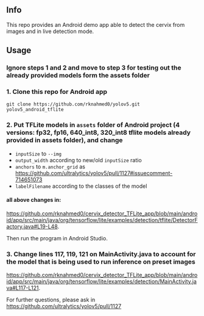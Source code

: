 ## Info
This repo provides an Android demo app able to detect the cervix from images and in live detection mode.

## Usage

### Ignore steps 1 and 2 and move to step 3 for testing out the already provided models form the assets folder

### 1. Clone this repo for Android app
```
git clone https://github.com/rknahmed0/yolov5.git yolov5_android_tflite
```

### 2. Put TFLite models in `assets` folder of Android project (4 versions: fp32, fp16, 640_int8, 320_int8 tflite models already provided in assets folder), and change 
- `inputSize` to `--img`
- `output_width` according to new/old `inputSize` ratio
- `anchors` to `m.anchor_grid` as https://github.com/ultralytics/yolov5/pull/1127#issuecomment-714651073 
- `labelFilename` according to the classes of the model

#### all above changes in:
https://github.com/rknahmed0/cervix_detector_TFLite_app/blob/main/android/app/src/main/java/org/tensorflow/lite/examples/detection/tflite/DetectorFactory.java#L19-L48. 

Then run the program in Android Studio.

### 3. Change lines 117, 119, 121 on MainActivity.java to account for the model that is being used to run inference on preset images

https://github.com/rknahmed0/cervix_detector_TFLite_app/blob/main/android/app/src/main/java/org/tensorflow/lite/examples/detection/MainActivity.java#L117-L121. 

For further questions, please ask in https://github.com/ultralytics/yolov5/pull/1127
